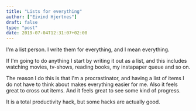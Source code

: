 ```yaml
---
title: "Lists for everything"
author: ["Eivind Hjertnes"]
draft: false
type: "post"
date: 2019-07-04T12:31:07+02:00
---
```


I'm a list person. I write them for everything, and I mean everything.

If I'm going to do anything I start by writing it out as a list, and
this includes watching movies, tv-shows, reading books, my instapaper
queue and so on.

The reason I do this is that I'm a procrastinator, and having a list of
items I do not have to think about makes everything easier for me. Also
it feels great to cross out items. And it feels great to see some kind
of progress.

It is a total productivity hack, but some hacks are actually good.
